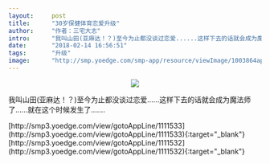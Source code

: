 ```yaml
---
layout:     post
title:      "30岁保健体育恋爱升级"
author:     "作者：三宅大志"
intro:      "我叫山田(亚麻达！？)至今为止都没谈过恋爱......这样下去的话就会成为魔法师了......就在这个时候发生了......."
date:       "2018-02-14 16:56:51"
tags:       "升级"
image:      "http://smp.yoedge.com/smp-app/resource/viewImage/1003864appline.png"
---
```

<div style="text-align: center">
<p><img src="http://smp.yoedge.com/smp-app/resource/viewImage/1003864appline.png"/></p>
</div>
<p class="post-meta">
<span>我叫山田(亚麻达！？)至今为止都没谈过恋爱......这样下去的话就会成为魔法师了......就在这个时候发生了.......</span>
</p>
[http://smp3.yoedge.com/view/gotoAppLine/1111533](http://smp3.yoedge.com/view/gotoAppLine/1111533){:target="_blank"}
[http://smp3.yoedge.com/view/gotoAppLine/1111532](http://smp3.yoedge.com/view/gotoAppLine/1111532){:target="_blank"}



